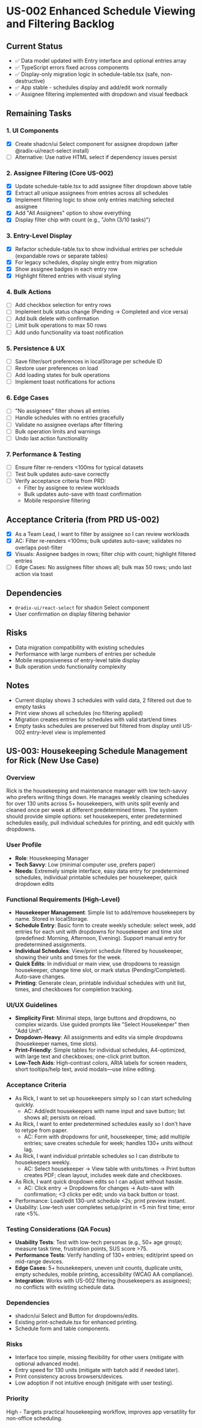 # US-002 Enhanced Schedule Viewing and Filtering Backlog

## Current Status
- ✅ Data model updated with Entry interface and optional entries array
- ✅ TypeScript errors fixed across components
- ✅ Display-only migration logic in schedule-table.tsx (safe, non-destructive)
- ✅ App stable - schedules display and add/edit work normally
- ✅ Assignee filtering implemented with dropdown and visual feedback

## Remaining Tasks

### 1. UI Components
- [x] Create shadcn/ui Select component for assignee dropdown (after @radix-ui/react-select install)
- [ ] Alternative: Use native HTML select if dependency issues persist

### 2. Assignee Filtering (Core US-002)
- [x] Update schedule-table.tsx to add assignee filter dropdown above table
- [x] Extract all unique assignees from entries across all schedules
- [x] Implement filtering logic to show only entries matching selected assignee
- [x] Add "All Assignees" option to show everything
- [x] Display filter chip with count (e.g., "John (3/10 tasks)")

### 3. Entry-Level Display
- [x] Refactor schedule-table.tsx to show individual entries per schedule (expandable rows or separate tables)
- [x] For legacy schedules, display single entry from migration
- [x] Show assignee badges in each entry row
- [x] Highlight filtered entries with visual styling

### 4. Bulk Actions
- [ ] Add checkbox selection for entry rows
- [ ] Implement bulk status change (Pending → Completed and vice versa)
- [ ] Add bulk delete with confirmation
- [ ] Limit bulk operations to max 50 rows
- [ ] Add undo functionality via toast notification

### 5. Persistence & UX
- [ ] Save filter/sort preferences in localStorage per schedule ID
- [ ] Restore user preferences on load
- [ ] Add loading states for bulk operations
- [ ] Implement toast notifications for actions

### 6. Edge Cases
- [ ] "No assignees" filter shows all entries
- [ ] Handle schedules with no entries gracefully
- [ ] Validate no assignee overlaps after filtering
- [ ] Bulk operation limits and warnings
- [ ] Undo last action functionality

### 7. Performance & Testing
- [ ] Ensure filter re-renders <100ms for typical datasets
- [ ] Test bulk updates auto-save correctly
- [ ] Verify acceptance criteria from PRD:
  - Filter by assignee to review workloads
  - Bulk updates auto-save with toast confirmation
  - Mobile responsive filtering

## Acceptance Criteria (from PRD US-002)
- [x] As a Team Lead, I want to filter by assignee so I can review workloads
- [x] AC: Filter re-renders <100ms; bulk updates auto-save; validates no overlaps post-filter
- [x] Visuals: Assignee badges in rows; filter chip with count; highlight filtered entries
- [ ] Edge Cases: No assignees filter shows all; bulk max 50 rows; undo last action via toast

## Dependencies
- `@radix-ui/react-select` for shadcn Select component
- User confirmation on display filtering behavior

## Risks
- Data migration compatibility with existing schedules
- Performance with large numbers of entries per schedule
- Mobile responsiveness of entry-level table display
- Bulk operation undo functionality complexity

## Notes
- Current display shows 3 schedules with valid data, 2 filtered out due to empty tasks
- Print view shows all schedules (no filtering applied)
- Migration creates entries for schedules with valid start/end times
- Empty tasks schedules are preserved but filtered from display until US-002 entry-level view is implemented
## US-003: Housekeeping Schedule Management for Rick (New Use Case)

### Overview
Rick is the housekeeping and maintenance manager with low tech-savvy who prefers writing things down. He manages weekly cleaning schedules for over 130 units across 5+ housekeepers, with units split evenly and cleaned once per week at different predetermined times. The system should provide simple options: set housekeepers, enter predetermined schedules easily, pull individual schedules for printing, and edit quickly with dropdowns.

### User Profile
- **Role**: Housekeeping Manager
- **Tech Savvy**: Low (minimal computer use, prefers paper)
- **Needs**: Extremely simple interface, easy data entry for predetermined schedules, individual printable schedules per housekeeper, quick dropdown edits

### Functional Requirements (High-Level)
- **Housekeeper Management**: Simple list to add/remove housekeepers by name. Stored in localStorage.
- **Schedule Entry**: Basic form to create weekly schedule: select week, add entries for each unit with dropdowns for housekeeper and time slot (predefined: Morning, Afternoon, Evening). Support manual entry for predetermined assignments.
- **Individual Schedules**: View/print schedule filtered by housekeeper, showing their units and times for the week.
- **Quick Edits**: In individual or main view, use dropdowns to reassign housekeeper, change time slot, or mark status (Pending/Completed). Auto-save changes.
- **Printing**: Generate clean, printable individual schedules with unit list, times, and checkboxes for completion tracking.

### UI/UX Guidelines
- **Simplicity First**: Minimal steps, large buttons and dropdowns, no complex wizards. Use guided prompts like "Select Housekeeper" then "Add Unit".
- **Dropdown-Heavy**: All assignments and edits via simple dropdowns (housekeeper names, time slots).
- **Print-Friendly**: Simple tables for individual schedules, A4-optimized, with large text and checkboxes; one-click print button.
- **Low-Tech Aids**: High-contrast colors, ARIA labels for screen readers, short tooltips/help text, avoid modals—use inline editing.

### Acceptance Criteria
- As Rick, I want to set up housekeepers simply so I can start scheduling quickly.
  - AC: Add/edit housekeepers with name input and save button; list shows all; persists on reload.
- As Rick, I want to enter predetermined schedules easily so I don't have to retype from paper.
  - AC: Form with dropdowns for unit, housekeeper, time; add multiple entries; save creates schedule for week; handles 130+ units without lag.
- As Rick, I want individual printable schedules so I can distribute to housekeepers weekly.
  - AC: Select housekeeper → View table with units/times → Print button creates PDF; clean layout, includes week date and checkboxes.
- As Rick, I want quick dropdown edits so I can adjust without hassle.
  - AC: Click entry → Dropdowns for changes → Auto-save with confirmation; <3 clicks per edit; undo via back button or toast.
- Performance: Load/edit 130-unit schedule <2s; print preview instant.
- Usability: Low-tech user completes setup/print in <5 min first time; error rate <5%.

### Testing Considerations (QA Focus)
- **Usability Tests**: Test with low-tech personas (e.g., 50+ age group); measure task time, frustration points, SUS score >75.
- **Performance Tests**: Verify handling of 130+ entries; edit/print speed on mid-range devices.
- **Edge Cases**: 5+ housekeepers, uneven unit counts, duplicate units, empty schedules, mobile printing, accessibility (WCAG AA compliance).
- **Integration**: Works with US-002 filtering (housekeepers as assignees); no conflicts with existing schedule data.

### Dependencies
- shadcn/ui Select and Button for dropdowns/edits.
- Existing print-schedule.tsx for enhanced printing.
- Schedule form and table components.

### Risks
- Interface too simple, missing flexibility for other users (mitigate with optional advanced mode).
- Entry speed for 130 units (mitigate with batch add if needed later).
- Print consistency across browsers/devices.
- Low adoption if not intuitive enough (mitigate with user testing).

### Priority
High - Targets practical housekeeping workflow, improves app versatility for non-office scheduling.